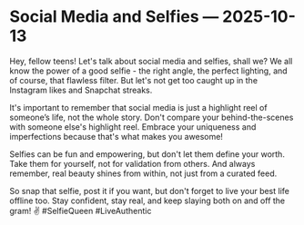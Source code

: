 # Social Media and Selfies — 2025-10-13

Hey, fellow teens! Let's talk about social media and selfies, shall we? We all know the power of a good selfie - the right angle, the perfect lighting, and of course, that flawless filter. But let's not get too caught up in the Instagram likes and Snapchat streaks.

It's important to remember that social media is just a highlight reel of someone’s life, not the whole story. Don't compare your behind-the-scenes with someone else's highlight reel. Embrace your uniqueness and imperfections because that's what makes you awesome!

Selfies can be fun and empowering, but don't let them define your worth. Take them for yourself, not for validation from others. And always remember, real beauty shines from within, not just from a curated feed.

So snap that selfie, post it if you want, but don't forget to live your best life offline too. Stay confident, stay real, and keep slaying both on and off the gram! ✌️ #SelfieQueen #LiveAuthentic